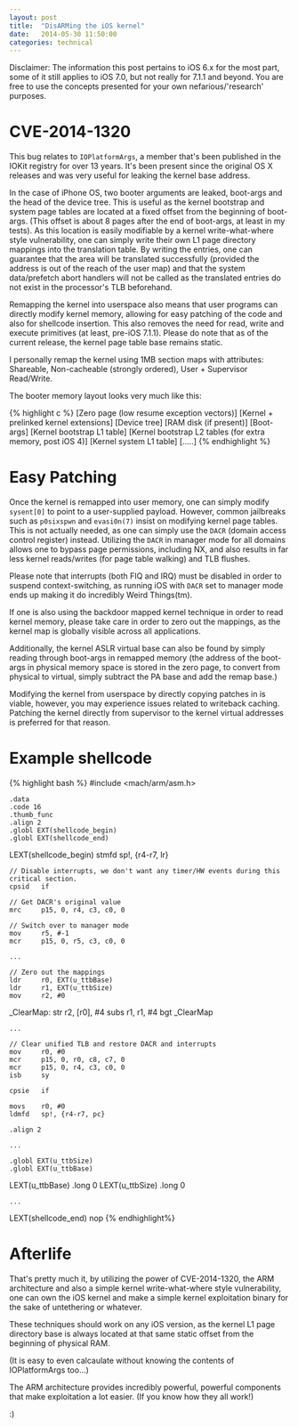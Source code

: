```yaml
---
layout: post
title:  "DisARMing the iOS kernel"
date:   2014-05-30 11:50:00
categories: technical
---
```


Disclaimer: The information this post pertains to iOS 6.x for the most part, some of it still applies to iOS 7.0, but not really for
7.1.1 and beyond. You are free to use the concepts presented for your own nefarious/'research' purposes.

# CVE-2014-1320

This bug relates to `IOPlatformArgs`, a member that's been published in the IOKit registry for over 13 years. It's been present
since the original OS X releases and was very useful for leaking the kernel base address.

In the case of iPhone OS, two booter arguments are leaked, boot-args and the head of the device tree. This is useful as
the kernel bootstrap and system page tables are located at a fixed offset from the beginning of boot-args. (This offset is about 8
pages after the end of boot-args, at least in my tests). As this location is easily modifiable by a kernel write-what-where style
vulnerability, one can simply write their own L1 page directory mappings into the translation table. By writing the entries, one
can guarantee that the area will be translated successfully (provided the address is out of the reach of the user map) and that
the system data/prefetch abort handlers will not be called as the translated entries do not exist in the processor's TLB beforehand.

Remapping the kernel into userspace also means that user programs can directly modify kernel memory, allowing for
easy patching of the code and also for shellcode insertion. This also removes the need for read, write and execute primitives
(at least, pre-iOS 7.1.1). Please do note that as of the current release, the kernel page table base remains static.

I personally remap the kernel using 1MB section maps with attributes: Shareable, Non-cacheable (strongly ordered), User + 
Supervisor Read/Write.

The booter memory layout looks very much like this:

{% highlight c %}
[Zero page (low resume exception vectors)]
[Kernel + prelinked kernel extensions]
[Device tree]
[RAM disk (if present)]
[Boot-args]
[Kernel bootstrap L1 table]
[Kernel bootstrap L2 tables (for extra memory, post iOS 4)]
[Kernel system L1 table]
[.....]
{% endhighlight %}

# Easy Patching

Once the kernel is remapped into user memory, one can simply modify `sysent[0]` to point to a user-supplied payload. However,
common jailbreaks such as `p0sixspwn` and `evasi0n(7)` insist on modifying kernel page tables. This is not actually needed, as
one can simply use the `DACR` (domain access control register) instead. Utilizing the `DACR` in manager mode for all domains allows
one to bypass page permissions, including NX, and also results in far less kernel reads/writes (for page table walking) and TLB flushes.

Please note that interrupts (both FIQ and IRQ) must be disabled in order to suspend context-switching, as running iOS with `DACR`
set to manager mode ends up making it do incredibly Weird Things(tm).

If one is also using the backdoor mapped kernel technique in order to read kernel memory, please take care in order to zero out the 
mappings, as the kernel map is globally visible across all applications.

Additionally, the kernel ASLR virtual base can also be found by simply reading through boot-args in remapped memory (the address of the
boot-args in physical memory space is stored in the zero page, to convert from physical to virtual, simply subtract the PA base and add
the remap base.)

Modifying the kernel from userspace by directly copying patches in is viable, however, you may experience issues related
to writeback caching. Patching the kernel directly from supervisor to the kernel virtual addresses is preferred for that reason.

# Example shellcode

{% highlight bash %}
#include <mach/arm/asm.h>

    .data
    .code 16
    .thumb_func
    .align 2
    .globl EXT(shellcode_begin)
    .globl EXT(shellcode_end)
LEXT(shellcode_begin)
    stmfd   sp!, {r4-r7, lr}

    // Disable interrupts, we don't want any timer/HW events during this critical section.
    cpsid   if

    // Get DACR's original value
    mrc     p15, 0, r4, c3, c0, 0

    // Switch over to manager mode
    mov     r5, #-1
    mcr     p15, 0, r5, c3, c0, 0

    ...

    // Zero out the mappings
    ldr     r0, EXT(u_ttbBase)
    ldr     r1, EXT(u_ttbSize)
    mov     r2, #0
_ClearMap:
    str     r2, [r0], #4
    subs    r1, r1, #4
    bgt     _ClearMap  

    ...

    // Clear unified TLB and restore DACR and interrupts
    mov     r0, #0
    mcr     p15, 0, r0, c8, c7, 0
    mcr     p15, 0, r4, c3, c0, 0
    isb     sy

    cpsie   if

    movs    r0, #0
    ldmfd   sp!, {r4-r7, pc}

    .align 2

    ...

    .globl EXT(u_ttbSize)
    .globl EXT(u_ttbBase)
LEXT(u_ttbBase)
    .long 0
LEXT(u_ttbSize)
    .long 0

    ...

LEXT(shellcode_end)
    nop
{% endhighlight%}

# Afterlife

That's pretty much it, by utilizing the power of CVE-2014-1320, the ARM architecture and also a simple kernel write-what-where
style vulnerability, one can own the iOS kernel and make a simple kernel exploitation binary for the sake of untethering or whatever.

These techniques should work on any iOS version, as the kernel L1 page directory base is always located at that same static
offset from the beginning of physical RAM. 

(It is easy to even calcaulate without knowing the contents of IOPlatformArgs too...)

The ARM architecture provides incredibly powerful, powerful components that make exploitation a lot easier. (If you know how
they all work!) 

:)

